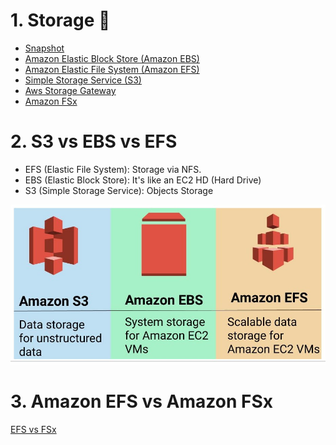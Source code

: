 # 1. Storage 📁

- [Snapshot](../services/storage-snapshot.md)
- [Amazon Elastic Block Store (Amazon EBS)](../services/amazon-ebs.md)
- [Amazon Elastic File System (Amazon EFS)](../services/amazon-efs.md)
- [Simple Storage Service (S3)](../services/amazon-s3.md)
- [Aws Storage Gateway](../services/aws-storage-gateway.md)
- [Amazon FSx](../services/amazon-fsx.md)

# 2. S3 vs EBS vs EFS

- EFS (Elastic File System): Storage via NFS. 
- EBS (Elastic Block Store): It's like an EC2 HD (Hard Drive)
- S3 (Simple Storage Service): Objects Storage

![S3 vs EBS vs EFS](../imgs/s3-ebs-efs-comparison.jpg)

# 3. Amazon EFS vs Amazon FSx

[EFS vs FSx](../services/amazon-fsx.md)